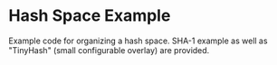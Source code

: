 # Hash Space Example

Example code for organizing a hash space. SHA-1 example as well as "TinyHash" (small configurable overlay) are provided.

